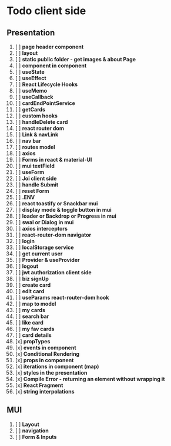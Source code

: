 # Todo client side

## Presentation

1. [ ] **page header component**
2. [ ] **layout**
3. [ ] **static public folder - get images & about Page**
4. [ ] **component in component**
5. [ ] **useState**
6. [ ] **useEffect**
7. [ ] **React Lifecycle Hooks**
8. [ ] **useMemo**
9. [ ] **useCallback**
10. [ ] **cardEndPointService**
11. [ ] **getCards**
12. [ ] **custom hooks**
13. [ ] **handleDelete card**
14. [ ] **react router dom**
15. [ ] **Link & navLink**
16. [ ] **nav bar**
17. [ ] **routes model**
18. [ ] **axios**
19. [ ] **Forms in react & material-UI**
20. [ ] **mui textField**
21. [ ] **useForm**
22. [ ] **Joi client side**
23. [ ] **handle Submit**
24. [ ] **reset Form**
25. [ ] **.ENV**
26. [ ] **react toastify or Snackbar mui**
27. [ ] **display mode & toggle button in mui**
28. [ ] **loader or Backdrop or Progress in mui**
29. [ ] **swal or Dialog in mui**
30. [ ] **axios interceptors**
31. [ ] **react-router-dom navigator**
32. [ ] **login**
33. [ ] **localStorage service**
34. [ ] **get current user**
35. [ ] **Provider & useProvider**
36. [ ] **logout**
37. [ ] **jwt authorization client side**
38. [ ] **biz signUp**
39. [ ] **create card**
40. [ ] **edit card**
41. [ ] **useParams react-router-dom hook**
42. [ ] **map to model**
43. [ ] **my cards**
44. [ ] **search bar**
45. [ ] **like card**
46. [ ] **my fav cards**
47. [ ] **card details**
48. [x] **propTypes**
49. [x] **events in component**
50. [x] **Conditional Rendering**
51. [x] **props in component**
52. [x] **iterations in component (map)**
53. [x] **styles in the presentation**
54. [x] **Compile Error - returning an element without wrapping it**
55. [x] **React Fragment**
56. [x] **string interpolations**

## MUI

1.  [ ] **Layout**
2.  [ ] **navigation**
3.  [ ] **Form & Inputs**
